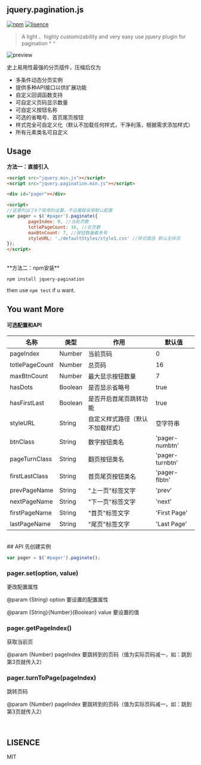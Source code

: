 ## jquery.pagination.js

[![npm](https://img.shields.io/badge/npm-1.1.0-blue.svg)](https://www.npmjs.com/package/upload-preview)
[![lisence](https://img.shields.io/badge/LISENCE-MIT-green.svg)](https://github.com/Alex-xd/preview-upload)

> A light 、highly customizability and very easy use jquery plugin for pagination ^ ^

![preview](http://o6x2vif88.bkt.clouddn.com/Screen%20Shot%202016-10-29%20at%2001.04.52.png)

史上易用性最强的分页插件，压缩后仅为

- 多条件动态分页实例
- 提供多种API接口以供扩展功能
- 自定义回调函数支持
- 可自定义页码显示数量
- 可自定义按钮名称
- 可选的省略号、首页尾页按钮
- 样式完全可自定义化（默认不加载任何样式，干净利落，根据需求添加样式）
- 所有元素类名可自定义


## Usage

**方法一：直接引入**

```html
<script src="jquery.min.js"></script>
<script src="jquery.pagination.min.js"></script>

<div id="pager"></div>

<script>
//这里列出了4个常用的设置，不设置就采用默认配置
var pager = $('#pager').paginate({
        pageIndex: 0, //当前页数
        totlePageCount: 16, //总页数
        maxBtnCount: 7, //按钮数量最多有
        styleURL: './defaultStyles/style1.css' //样式路径 默认无样式
});
</script>
```

<br>
**方法二：npm安装**

`npm install jquery-pagination` 

then use `npm test` if u want.

## You want More

#### 可选配置和API

|名称|类型|作用|默认值|
|--- |---|---|---|
|pageIndex|Number|当前页码|0|
|totlePageCount|Number|总页码|16|
|maxBtnCount|Number|最大显示按钮数量|7|
|hasDots|Boolean|是否显示省略号|true|
|hasFirstLast|Boolean|是否开启首尾页跳转功能|true|
|styleURL|String|自定义样式路径（默认不加载样式）|空字符串|
|btnClass|String|数字按钮类名|'pager-numbtn'|
|pageTurnClass|String|翻页按钮类名|'pager-turnbtn'|
|firstLastClass|String|首页尾页按钮类名|'pager-flbtn'|
|prevPageName|String|"上一页"标签文字|'prev'|
|nextPageName|String|"下一页"标签文字|'next'|
|firstPageName|String|"首页"标签文字|'First Page'|
|lastPageName|String|"尾页"标签文字|'Last Page'|

<br>
## API
先创建实例

```javascript
var pager = $('#pager').paginate();
```


### pager.set(option, value)
更改配置属性

@param {String} option 要设置的配置属性

@param {String}{Number}{Boolean} value 要设置的值


### pager.getPageIndex()

获取当前页

@param  {Number} pageIndex 要跳转到的页码（值为实际页码减一，如：跳到第3页就传入2）

### pager.turnToPage(pageIndex)

跳转页码

@param  {Number} pageIndex 要跳转到的页码（值为实际页码减一，如：跳到第3页就传入2）

<br>

## LISENCE
MIT